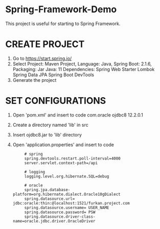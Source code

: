 # Spring-Framework-Demo
This project is useful for starting to Spring Framework.

# CREATE PROJECT #
1. Go to https://start.spring.io/
2. Select 
      Project: Maven Project, 
      Language: Java, 
      Spring Boot: 2.1.6,
      Packaging: Jar
      Java: 11
      Dependencies: Spring Web Starter
                    Lombok
                    Spring Data JPA 
                    Spring Boot DevTools
3. Generate the project

# SET CONFIGURATIONS #

1. Open 'pom.xml' and insert to code
        <dependency>
            <groupId>com.oracle</groupId>
            <artifactId>ojdbc8</artifactId>
            <version>12.2.0.1</version>
        </dependency>
    
2. Create a directory named 'lib' in src
3. Insert ojdbc8.jar to 'lib' directory
4. Open 'application.properties' and insert to code

            # spring
            spring.devtools.restart.poll-interval=4000
            server.servlet.context-path=/api

            # logging
            logging.level.org.hibernate.SQL=debug

            # oracle
            spring.jpa.database-platform=org.hibernate.dialect.Oracle10gDialect
            spring.datasource.url= jdbc:oracle:thin:@localhost:1521/furkan.project.com
            spring.datasource.username= USER_NAME
            spring.datasource.password= PSW
            spring.datasource.driver-class-name=oracle.jdbc.driver.OracleDriver
